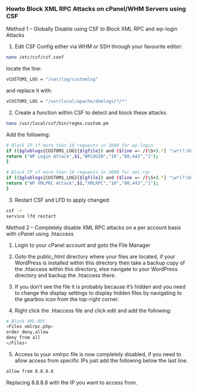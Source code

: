 ### Howto Block XML RPC Attacks on cPanel/WHM Servers using CSF

Method 1 – Globally Disable using CSF to Block XML RPC and wp-login Attacks

1) Edit CSF Config either via WHM or SSH through your favourite editor:

```sh
nano /etc/csf/csf.conf
```

locate the line:

```sh
vCUSTOM1_LOG = "/var/log/customlog"
```

and replace it with:

```sh
vCUSTOM1_LOG = "/usr/local/apache/domlogs/*/*"
```

2) Create a function within CSF to detect and block these attacks.

```sh
nano /usr/local/csf/bin/regex.custom.pm
```

Add the following:

```sh
# Block IP if more than 10 requests in 3600 for wp-login
if (($globlogs{CUSTOM1_LOG}{$lgfile}) and ($line =~ /(\S+).*] "\w*(?:GET|POST) \/wp-login\.php.*" /)) {
return ("WP Login Attack",$1,"WPLOGIN","10","80,443","1");
}

# Block IP if more than 10 requests in 3600 for xml-rpc
if (($globlogs{CUSTOM1_LOG}{$lgfile}) and ($line =~ /(\S+).*] "\w*(?:GET|POST) \/xmlrpc\.php.*" /)) {
return ("WP XMLPRC Attack",$1,"XMLRPC","10","80,443","1");
}
```

3) Restart CSF and LFD to apply changed:

```sh
csf -r
service lfd restart
```

Method 2 – Completely disable XML RPC attacks on a per account basis with cPanel using .htaccess

1) Login to your cPanel account and goto the File Manager

2) Goto the public_html directory where your files are located, if your WordPress is installed within this directory then take a backup copy of the .htaccess within this directory, else navigate to your WordPress directory and backup the .htaccess there.

3) If you don’t see the file it is probably because it’s hidden and you need to change the display settings to display hidden files by navigating to the gearbox icon from the top-right corner.

4) Right click the .htaccess file and click edit and add the following:

```sh
# Block XML-RPC 
<Files xmlrpc.php> 
order deny,allow 
deny from all 
</Files>
```

5) Access to your xmlrpc file is now completely disabled, if you need to allow access from specific IPs just add the following below the last </Files> line.

```sh
allow from 8.8.8.8
```

Replacing 8.8.8.8 with the IP you want to access from.
